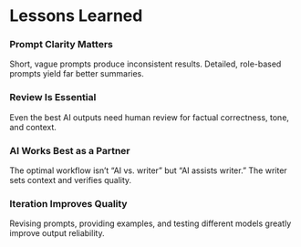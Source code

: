 # Lessons Learned

### Prompt Clarity Matters
Short, vague prompts produce inconsistent results. Detailed, role-based prompts yield far better summaries.

### Review Is Essential
Even the best AI outputs need human review for factual correctness, tone, and context.

### AI Works Best as a Partner
The optimal workflow isn’t “AI vs. writer” but “AI assists writer.” The writer sets context and verifies quality.

### Iteration Improves Quality
Revising prompts, providing examples, and testing different models greatly improve output reliability.
